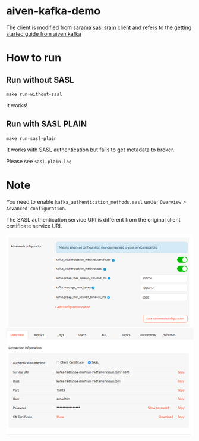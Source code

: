 # aiven-kafka-demo

The client is modified from [sarama sasl sram client](https://github.com/Shopify/sarama/tree/master/examples/sasl_scram_client) and refers to the [getting started guide from aiven kafka](https://help.aiven.io/en/articles/489572-getting-started-with-aiven-kafka)

# How to run

## Run without SASL

```
make run-without-sasl
```

It works!

## Run with SASL PLAIN

```
make run-sasl-plain
```

It works with SASL authentication but fails to get metadata to broker.

Please see `sasl-plain.log`


# Note

You need to enable `kafka_authentication_methods.sasl` under `Overview` > `Advanced configuration`.

The SASL authentication service URI is different from the original client certificate service URI.

![Enable SASL](./images/sasl1.png)
![Use SASL service URI](./images/sasl2.png)